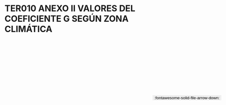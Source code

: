 
# TER010 ANEXO II VALORES DEL COEFICIENTE G SEGÚN ZONA CLIMÁTICA

<a href='../TER010 ANEXO II VALORES DEL COEFICIENTE G SEGÚN ZONA CLIMÁTICA.pdf' download>
<button class='md-button -primary' 
id='download-btn' style="position: fixed; top: 10%; right: 20px; 
        transform: translateY(-50%); z-index: 1000;  border: none; ">
:fontawesome-solid-file-arrow-down: 
</button>
</a>

<div 
    id='../TER010 ANEXO II VALORES DEL COEFICIENTE G SEGÚN ZONA CLIMÁTICA.pdf' 
    data-pdf-url='../TER010 ANEXO II VALORES DEL COEFICIENTE G SEGÚN ZONA CLIMÁTICA.pdf'
    style=' width: 100%; height: auto;overflow: auto;'>
</div>

